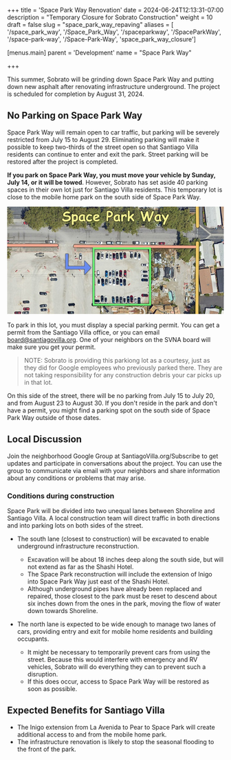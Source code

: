 +++
title = 'Space Park Way Renovation'
date = 2024-06-24T12:13:31-07:00
description = "Temporary Closure for Sobrato Construction"
weight = 10
draft = false
slug = "space_park_way_repaving"
aliases = [
  '/space_park_way',
  '/Space_Park_Way',
  '/spaceparkway',
  '/SpaceParkWay',
  '/space-park-way',
  '/Space-Park-Way',
  'space_park_way_closure']

[menus.main]
    parent = 'Development'
    name = "Space Park Way"

+++

This summer, Sobrato will be grinding down Space Park Way and putting down new asphalt after renovating infrastructure underground. The project is scheduled for completion by August 31, 2024.

## No Parking on Space Park Way

Space Park Way will remain open to car traffic, but parking will be severely restricted from July 15 to August 29. Eliminating parking will make it possible to keep two-thirds of the street open so that Santiago Villa residents can continue to enter and exit the park. Street parking will be restored after the project is completed.

**If you park on Space Park Way, you must move your vehicle by Sunday, July 14, or it will be towed**. However, Sobrato has set aside 40 parking spaces in their own lot just for Santiago Villa residents. This temporary lot is close to the mobile home park on the south side of Space Park Way.

![Santiago Villa Temporary Parking Lot](./SPW_Parking_35pct.jpg)

To park in this lot, you must display a special parking permit. You can get a permit from the Santiago Villa office, or you can email board@santiagovilla.org. One of your neighbors on the SVNA board will make sure you get your permit.

> NOTE: Sobrato is providing this parkiong lot as a courtesy, just as they did for Google employees who previously parked there. They are not taking responsibility for any construction debris your car picks up in that lot.

On this side of the street, there will be no parking from July 15 to July 20, and from August 23 to August 30. If you don't reside in the park and don't have a permit, you might find a parking spot on the south side of Space Park Way outside of those dates.

## Local Discussion

Join the neighborhood Google Group at SantiagoVilla.org/Subscribe to get updates and participate in conversations about the project. You can use the group to communicate via email with your neighbors and share information about any conditions or problems that may arise.

### Conditions during construction

Space Park will be divided into two unequal lanes between Shoreline and Santiago Villa. A local construction team will direct traffic in both directions and into parking lots on both sides of the street.

- The south lane (closest to construction) will be excavated to enable underground infrastructure reconstruction.
  - Excavation will be about 18 inches deep along the south side, but will not extend as far as the Shashi Hotel.
  - The Space Park reconstruction will include the extension of Inigo into Space Park Way just east of the Shashi Hotel.
  - Although underground pipes have already been replaced and repaired, those closest to the park must be reset to descend about six inches down from the ones in the park, moving the flow of water down towards Shoreline.

- The north lane is expected to be wide enough to manage two lanes of cars, providing entry and exit for mobile home residents and building occupants.
  - It might be necessary to temporarily prevent cars from using the street. Because this would interfere with emergency and RV vehicles, Sobrato will do everything they can to prevent such a disruption.
  - If this does occur, access to Space Park Way will be restored as soon as possible.

## Expected Benefits for Santiago Villa

- The Inigo extension from La Avenida to Pear to Space Park will create additional access to and from the mobile home park.
- The infrastructure renovation is likely to stop the seasonal flooding to the front of the park.